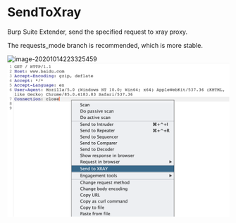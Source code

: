 # SendToXray

Burp Suite Extender, send the specified request to xray proxy.

The requests_mode branch is recommended, which is more stable.


<img src="gif/image.gif" alt="image-20201014223325459"/>


<img src="gif/image.png" alt="image-20201014223325410"/>
